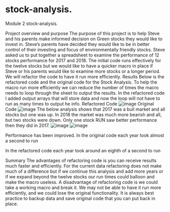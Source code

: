 # stock-analysis.
Module 2 stock-analysis.

Project overview and purpose
The purpose of this project is to help Steve and his parents make informed decision on Green stocks they would like to invest in. Steve’s parents have decided they would like to be in better control of their investing and focus of environmentally friendly stocks. Steve asked us to put together a spreadsheet to examine the performance of 12 stocks performance for 2017 and 2018. The initial code runs effectively for the twelve stocks but we would like to have a quicker macro in place if Steve or his parents would like to examine more stocks or a longer period. We will refactor the code to have it run more efficiently. 
Results 
Below is the refactored code and the original code for the Stock Analysis. To help the macro run more efficiently we can reduce the number of times the macro needs to loop through the sheet to output the results. In the refactored code I added output arrays that will store data and now the loop will not have to run as many times to output he info. 
Refactored Code
 ![image](https://user-images.githubusercontent.com/95973377/147857527-4ba08334-91b1-4be2-8e6b-94317da71902.png)
Original Code
 ![image](https://user-images.githubusercontent.com/95973377/147857548-b6348e07-ef06-4af9-8bcf-f094f19a6d98.png)
The below analysis shows that 2017 was a bull market and all stocks but one was up. In 2018 the market was much more bearish and all, but two stocks were down. Only one stock RUN saw better performance then they did in 2017. 
 ![image](https://user-images.githubusercontent.com/95973377/147857557-b32b1069-d084-46a1-84c1-663231741b58.png)
 ![image](https://user-images.githubusercontent.com/95973377/147857570-aa0802c6-c232-4f5b-b6f8-7ae4cb459936.png)

Performance has been improved. In the original code each year took almost a second to run 
 
 
In the refactored code each year took around an eighth of a second to run 
 
 
Summary 
The advantages of refactoring code is you can receive results much faster and efficiently. For the current data refactoring does not make much of a difference but if we continue this analysis and add more years or if we expand beyond the twelve stocks our run times could balloon and make the macro useless. A disadvantage of refactoring code is we could take a working macro and break it. We may not be able to have it run more efficiently, and we could lose the original functionality. It is always best practice to backup data and save original code that you can put back in place. 


